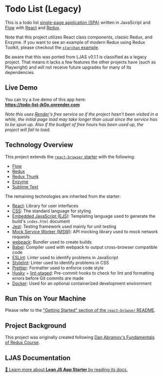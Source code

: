 # Todo List (Legacy)

This is a todo list [single-page application (SPA)](https://en.wikipedia.org/wiki/Single-page_application) written in JavaScript and [Flow](https://flow.org) with [React](https://react.dev) and [Redux](https://redux.js.org).

Note that this project utilizes React class components, classic Redux, and Enzyme. If you want to see an example of modern Redux using Redux Toolkit, please checkout the [`starchan` example](https://github.com/mattlean/lean-js-app-starter/tree/master/starters/starchan).

Be aware that this was ported from LJAS v0.1.1 is classified as a legacy project. That means it lacks a few features the other projects have (such as Playwright) and will not receive future upgrades for many of its dependencies.

## Live Demo

You can try a live demo of this app here:  
**https://todo-list-jk0o.onrender.com**

_Note this uses [Render](https://render.com)'s free service so if the project hasn't been visited in a while, the initial page load may take longer than usual since the service has to be spun up. Also if the budget of free hours has been used up, the project will fail to load._

## Technology Overview

This project extends the [`react-browser` starter](https://github.com/mattlean/lean-js-app-starter/tree/master/starters/react-browser) with the following:

-   [Flow](https://flow.org)
-   [Redux](https://redux.js.org)
-   [Redux Thunk](https://github.com/reduxjs/redux-thunk)
-   [Enzyme](https://enzymejs.github.io/enzyme)
-   [Sublime Text](https://sublimetext.com)

The remaining technologies are inherited from the starter:

-   [React](https://react.dev): Library for user interfaces
-   [CSS](https://w3.org/Style/CSS/Overview.en.html): The standard language for styling
-   [Embedded JavaScript (EJS)](https://ejs.co): Templating language used to generate the build's `index.html` document
-   [Jest](https://jestjs.io): Testing framework used mainly for unit testing
-   [Mock Service Worker (MSW)](https://mswjs.io): API mocking library used to mock network requests
-   [webpack](https://webpack.js.org): Bundler used to create builds
-   [Babel](https://babeljs.io): Compiler used with webpack to output cross-browser compatible code
-   [ESLint](https://eslint.org): Linter used to identify problems in JavaScript
-   [Stylelint](https://stylelint.io): Linter used to identify problems in CSS
-   [Prettier](https://prettier.io): Formatter used to enforce code style
-   [Husky](https://typicode.github.io/husky) + [lint-staged](https://github.com/okonet/lint-staged): Pre-commit hooks to check for lint and formatting errors before Git commits are made
-   [Docker](https://docker.com): Used for an optional containerized development environment

## Run This on Your Machine

Please refer to the ["Getting Started" section of the `react-browser` README](https://github.com/mattlean/lean-js-app-starter/tree/master/starters/react-browser#getting-started).

## Project Background

This project was originally created following [Dan Abramov's Fundamentals of Redux Course](https://egghead.io/courses/fundamentals-of-redux-course-from-dan-abramov-bd5cc867).

## LJAS Documentation

[📖 Learn more about **Lean JS App Starter** by reading its docs.](https://github.com/mattlean/lean-js-app-starter/tree/master/docs)

